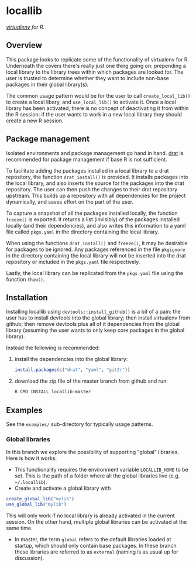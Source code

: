 # locallib

_[virtualenv](https://virtualenv.pypa.io/en/latest/) for R._

## Overview

This package looks to replicate some of the functionality of virtualenv for R. Underneath the covers there's really just one thing going on: prepending a local library to the library trees within which packages are looked for. The user is trusted to determine whether they want to include non-base packages in their global library(s).

The common usage pattern would be for the user to call `create_local_lib()` to create a local libary, and `use_local_lib()` to activate it. Once a local library has been activated, there is no concept of deactivating it from within the R session: if the user wants to work in a new local library they should create a new R session.

## Package management

Isolated environments and package management go hand in hand.  [drat](https://github.com/eddelbuettel/drat) is recommended for package management if base R is not sufficient. 

To facilitate adding the packages installed in a local library to a drat repository, the function `drat_install()` is provided. It installs packages into the local library, and also inserts the source for the packages into the drat repository. The user can then push the changes to their drat repository upstream. This builds up a repository with all dependencies for the project dynamically, and saves effort on the part of the user.

To capture a snapshot of all the packages installed locally, the function `freeze()` is exported. It returns a list (invisibly) of the packages installed locally (and their dependencies), and also writes this information to a yaml file called `pkgs.yaml` in the directory containing the local library.

When using the functions `drat_install()` and `freeze()`, it may be desirable for packages to be ignored. Any packages referenced in the file `pkgignore` in the directory containing the local library will not be inserted into the drat repository or included in the `pkgs.yaml` file respectively.

Lastly, the local library can be replicated from the `pkgs.yaml` file using the function `thaw()`.

## Installation

Installing locallib using `devtools::install_github()` is a bit of a pain: the user has to install devtools into the global library; then install virtualenv from github; then remove devtools plus all of it dependencies from the global library (assuming the user wants to only keep core packages in the global library).

Instead the following is recommended:

1. install the dependencies into the global library:

    ```R
    install.packages(c("drat", "yaml", "git2r"))
    ```
    
2. download the zip file of the master branch from github and run:

   ```sh
   R CMD INSTALL locallib-master
   ```
   
## Examples

See the `examples/` sub-directory for typically usage patterns.


### Global libraries
In this branch we explore the possibility of supporting "global" libraries. Here is how it works:

  - This functionality requires the environment variable `LOCALLIB_HOME` to be set. This is the path of a folder where all the global libraries live (e.g. `~/.locallib`).
  - Create and activate a global library with
  ```R
  create_global_lib("mylib")
  use_global_lib("mylib")
  ```
  This will only work if no local library is already activated in the current session. On the other hand, multiple global libraries can be activated at the same time.
  - In master, the term `global` refers to the default libraries loaded at startup, which should only contain base packages. In these branch these libraries are referred to as `external` (naming is as usual up for discussion).
